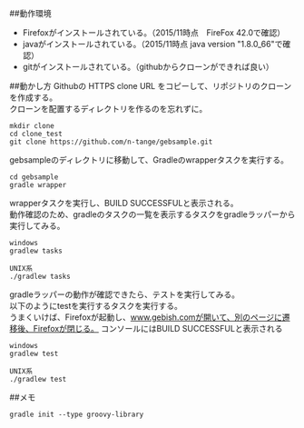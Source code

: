 ##動作環境
* Firefoxがインストールされている。（2015/11時点　FireFox 42.0で確認）
* javaがインストールされている。（2015/11時点 java version "1.8.0_66"で確認）
* gitがインストールされている。（githubからクローンができれば良い）

##動かし方
Githubの
HTTPS clone URL をコピーして、リポジトリのクローンを作成する。  
クローンを配置するディレクトリを作るのを忘れずに。

    mkdir clone  
    cd clone_test  
    git clone https://github.com/n-tange/gebsample.git

gebsampleのディレクトリに移動して、Gradleのwrapperタスクを実行する。

    cd gebsample  
    gradle wrapper

wrapperタスクを実行し、BUILD SUCCESSFULと表示される。  
動作確認のため、gradleのタスクの一覧を表示するタスクをgradleラッパーから実行してみる。

    windows  
    gradlew tasks  

    UNIX系  
    ./gradlew tasks

gradleラッパーの動作が確認できたら、テストを実行してみる。  
以下のようにtestを実行するタスクを実行する。  
うまくいけば、Firefoxが起動し、www.gebish.comが開いて、別のページに遷移後、Firefoxが閉じる。
コンソールにはBUILD SUCCESSFULと表示される

    windows  
    gradlew test  

    UNIX系  
    ./gradlew test

##メモ

    gradle init --type groovy-library
